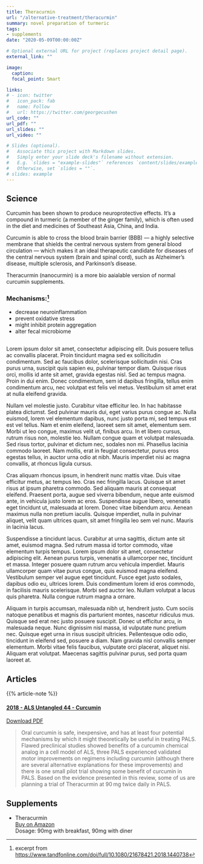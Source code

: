 ```yaml
---
title: Theracurmin
url: "/alternative-treatment/theracurmin"
summary: novel preparation of turmeric
tags:
- supplements
date: "2020-05-09T00:00:00Z"

# Optional external URL for project (replaces project detail page).
external_link: ""

image:
  caption:
  focal_point: Smart

links:
# - icon: twitter
#   icon_pack: fab
#   name: Follow
#   url: https://twitter.com/georgecushen
url_code: ""
url_pdf: ""
url_slides: ""
url_video: ""

# Slides (optional).
#   Associate this project with Markdown slides.
#   Simply enter your slide deck's filename without extension.
#   E.g. `slides = "example-slides"` references `content/slides/example-slides.md`.
#   Otherwise, set `slides = ""`.
# slides: example
---
```

## Science

Curcumin has been shown to produce neuroprotective effects. It’s a compound in turmeric (a member of the ginger family), which is often used in the diet and medicines of Southeast Asia, China, and India.

Curcumin is able to cross the blood brain barrier (BBB) — a highly selective membrane that shields the central nervous system from general blood circulation — which makes it an ideal therapeutic candidate for diseases of the central nervous system (brain and spinal cord), such as Alzheimer’s disease, multiple sclerosis, and Parkinson’s disease.

Theracurmin (nanocurmin) is a more bio aaialable version of normal curcumin supplements.

### Mechanisms:[^2]  
* decrease neuroinflammation
* prevent oxidative stress
* might inhibit protein aggregation
* alter fecal microbiome

[^2]: excerpt from https://www.tandfonline.com/doi/full/10.1080/21678421.2018.1440738

## 
Lorem ipsum dolor sit amet, consectetur adipiscing elit. Duis posuere tellus ac convallis placerat. Proin tincidunt magna sed ex sollicitudin condimentum. Sed ac faucibus dolor, scelerisque sollicitudin nisi. Cras purus urna, suscipit quis sapien eu, pulvinar tempor diam. Quisque risus orci, mollis id ante sit amet, gravida egestas nisl. Sed ac tempus magna. Proin in dui enim. Donec condimentum, sem id dapibus fringilla, tellus enim condimentum arcu, nec volutpat est felis vel metus. Vestibulum sit amet erat at nulla eleifend gravida.

Nullam vel molestie justo. Curabitur vitae efficitur leo. In hac habitasse platea dictumst. Sed pulvinar mauris dui, eget varius purus congue ac. Nulla euismod, lorem vel elementum dapibus, nunc justo porta mi, sed tempus est est vel tellus. Nam et enim eleifend, laoreet sem sit amet, elementum sem. Morbi ut leo congue, maximus velit ut, finibus arcu. In et libero cursus, rutrum risus non, molestie leo. Nullam congue quam et volutpat malesuada. Sed risus tortor, pulvinar et dictum nec, sodales non mi. Phasellus lacinia commodo laoreet. Nam mollis, erat in feugiat consectetur, purus eros egestas tellus, in auctor urna odio at nibh. Mauris imperdiet nisi ac magna convallis, at rhoncus ligula cursus.

Cras aliquam rhoncus ipsum, in hendrerit nunc mattis vitae. Duis vitae efficitur metus, ac tempus leo. Cras nec fringilla lacus. Quisque sit amet risus at ipsum pharetra commodo. Sed aliquam mauris at consequat eleifend. Praesent porta, augue sed viverra bibendum, neque ante euismod ante, in vehicula justo lorem ac eros. Suspendisse augue libero, venenatis eget tincidunt ut, malesuada at lorem. Donec vitae bibendum arcu. Aenean maximus nulla non pretium iaculis. Quisque imperdiet, nulla in pulvinar aliquet, velit quam ultrices quam, sit amet fringilla leo sem vel nunc. Mauris in lacinia lacus.

Suspendisse a tincidunt lacus. Curabitur at urna sagittis, dictum ante sit amet, euismod magna. Sed rutrum massa id tortor commodo, vitae elementum turpis tempus. Lorem ipsum dolor sit amet, consectetur adipiscing elit. Aenean purus turpis, venenatis a ullamcorper nec, tincidunt et massa. Integer posuere quam rutrum arcu vehicula imperdiet. Mauris ullamcorper quam vitae purus congue, quis euismod magna eleifend. Vestibulum semper vel augue eget tincidunt. Fusce eget justo sodales, dapibus odio eu, ultrices lorem. Duis condimentum lorem id eros commodo, in facilisis mauris scelerisque. Morbi sed auctor leo. Nullam volutpat a lacus quis pharetra. Nulla congue rutrum magna a ornare.

Aliquam in turpis accumsan, malesuada nibh ut, hendrerit justo. Cum sociis natoque penatibus et magnis dis parturient montes, nascetur ridiculus mus. Quisque sed erat nec justo posuere suscipit. Donec ut efficitur arcu, in malesuada neque. Nunc dignissim nisl massa, id vulputate nunc pretium nec. Quisque eget urna in risus suscipit ultricies. Pellentesque odio odio, tincidunt in eleifend sed, posuere a diam. Nam gravida nisl convallis semper elementum. Morbi vitae felis faucibus, vulputate orci placerat, aliquet nisi. Aliquam erat volutpat. Maecenas sagittis pulvinar purus, sed porta quam laoreet at.


## Articles
{{% article-note %}}

#### [2018 - ALS Untangled 44 - Curcumin](https://www.tandfonline.com/doi/full/10.1080/21678421.2018.1440738)
<a class="btn btn-outline-primary" target="_blank" rel="noopener noreferrer" href="./als_untangled_44_curcumin.pdf">Download PDF</a>  
> Oral curcumin is safe, inexpensive, and has at least four potential mechanisms by which it might theoretically be useful in treating PALS. Flawed preclinical studies showed benefits of a curcumin chemical analog in a cell model of ALS, three PALS experienced validated motor improvements on regimens including curcumin (although there are several alternative explanations for these improvements) and there is one small pilot trial showing some benefit of curcumin in PALS. Based on the evidence presented in this review, some of us are planning a trial of Theracurmin at 90 mg twice daily in PALS.

## Supplements

* Theracurmin  
  [Buy on Amazon](https://www.amazon.com/gp/product/B0765DHTVL/ref=as_li_tl?ie=UTF8&tag=alsmnd-20&camp=1789&creative=9325&linkCode=as2&creativeASIN=B0765DHTVL&linkId=1fd73afdf55d78d45d58d0ac32178413)  
  Dosage: 90mg with breakfast, 90mg with diner